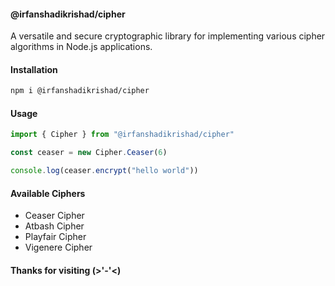 #### @irfanshadikrishad/cipher

A versatile and secure cryptographic library for implementing various cipher algorithms in Node.js applications.

#### Installation

```bash
npm i @irfanshadikrishad/cipher
```

#### Usage

```js
import { Cipher } from "@irfanshadikrishad/cipher"

const ceaser = new Cipher.Ceaser(6)

console.log(ceaser.encrypt("hello world"))
```

#### Available Ciphers

- Ceaser Cipher
- Atbash Cipher
- Playfair Cipher
- Vigenere Cipher

#### Thanks for visiting (>'-'<)
